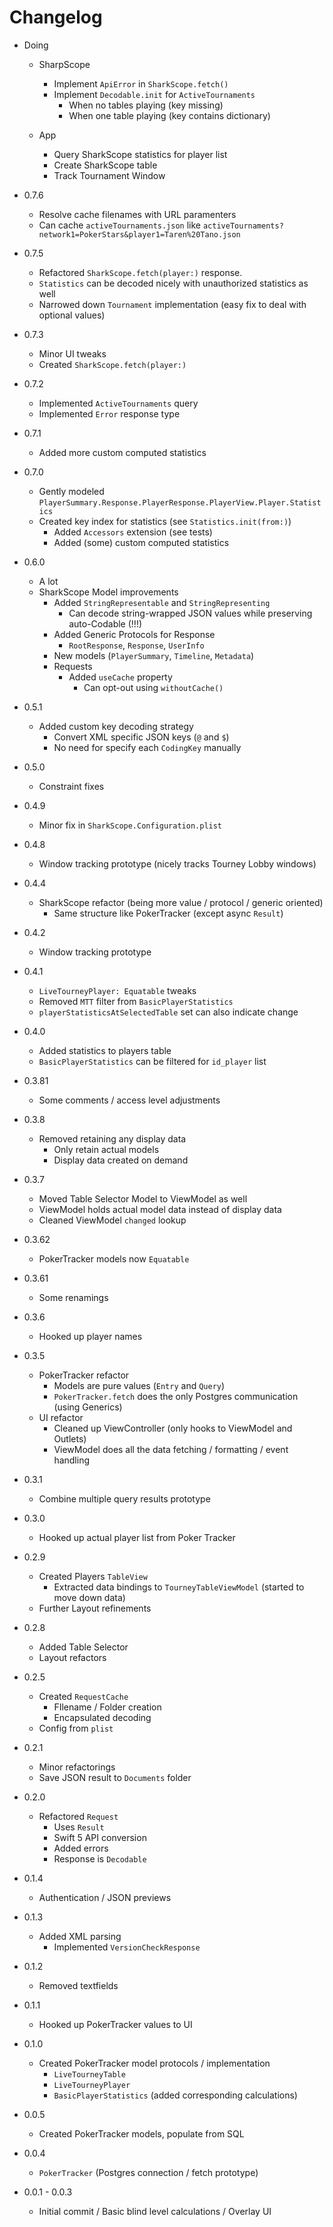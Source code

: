 # Changelog


* Doing

    + SharpScope       
        + Implement `ApiError` in `SharkScope.fetch()` 
        + Implement `Decodable.init` for `ActiveTournaments`
            + When no tables playing (key missing)
            + When one table playing (key contains dictionary)
    
    + App
        + Query SharkScope statistics for player list
        + Create SharkScope table
        + Track Tournament Window

* 0.7.6

    + Resolve cache filenames with URL paramenters
    + Can cache `activeTournaments.json` like `activeTournaments?network1=PokerStars&player1=Taren%20Tano.json`

* 0.7.5

    + Refactored `SharkScope.fetch(player:)` response.
    + `Statistics` can be decoded nicely with unauthorized statistics as well 
    + Narrowed down `Tournament` implementation (easy fix to deal with optional values)
    
* 0.7.3

    + Minor UI tweaks
    + Created `SharkScope.fetch(player:)`

* 0.7.2

    + Implemented `ActiveTournaments` query
    + Implemented `Error` response type

* 0.7.1

    + Added more custom computed statistics

* 0.7.0

    + Gently modeled `PlayerSummary.Response.PlayerResponse.PlayerView.Player.Statistics`
    + Created key index for statistics (see `Statistics.init(from:)`)
        + Added `Accessors` extension (see tests)
        + Added (some) custom computed statistics 

* 0.6.0

    + A lot
    + SharkScope Model improvements
        + Added `StringRepresentable` and `StringRepresenting`
            + Can decode string-wrapped JSON values while preserving auto-Codable (!!!)
        + Added Generic Protocols for Response
            + `RootResponse`, `Response`, `UserInfo`
        + New models (`PlayerSummary`, `Timeline`, `Metadata`)
        + Requests
            + Added `useCache` property
                + Can opt-out using `withoutCache()`
                
* 0.5.1

    + Added custom key decoding strategy
        + Convert XML specific JSON keys (`@` and `$`)
        + No need for specify each `CodingKey` manually

* 0.5.0

    + Constraint fixes

* 0.4.9

    + Minor fix in `SharkScope.Configuration.plist`

* 0.4.8

    + Window tracking prototype (nicely tracks Tourney Lobby windows)

* 0.4.4

    + SharkScope refactor (being more value / protocol / generic oriented)
        + Same structure like PokerTracker (except async `Result`)

* 0.4.2

    + Window tracking prototype

* 0.4.1

    + `LiveTourneyPlayer: Equatable` tweaks  
    + Removed `MTT` filter from `BasicPlayerStatistics`
    + `playerStatisticsAtSelectedTable` set can also indicate change

* 0.4.0

    + Added statistics to players table
    + `BasicPlayerStatistics`  can be filtered for `id_player` list

* 0.3.81

    + Some comments / access level adjustments

* 0.3.8

    + Removed retaining any display data
        + Only retain actual models
        + Display data created on demand

* 0.3.7

    + Moved Table Selector Model to ViewModel as well
    + ViewModel holds actual model data instead of display data
    + Cleaned ViewModel `changed` lookup 

* 0.3.62

    + PokerTracker models now `Equatable`    

* 0.3.61

    + Some renamings

* 0.3.6

    + Hooked up player names

* 0.3.5

    + PokerTracker refactor
        + Models are pure values (`Entry` and `Query`)
        + `PokerTracker.fetch` does the only Postgres communication (using Generics)
    + UI refactor
        + Cleaned up ViewController (only hooks to ViewModel and Outlets)
        + ViewModel does all the data fetching / formatting / event handling
    
* 0.3.1

    + Combine multiple query results prototype

* 0.3.0

    + Hooked up actual player list from Poker Tracker

* 0.2.9

    + Created Players `TableView`
        + Extracted data bindings to `TourneyTableViewModel` (started to move down data)
    + Further Layout refinements

* 0.2.8

    + Added Table Selector
    + Layout refactors

* 0.2.5

    + Created `RequestCache`
        + FIlename / Folder creation
        + Encapsulated decoding
    + Config from `plist`

* 0.2.1

    + Minor refactorings
    + Save JSON result to `Documents` folder

* 0.2.0

    + Refactored `Request`
        + Uses `Result`
        + Swift 5 API conversion
        + Added errors
        + Response is `Decodable`

* 0.1.4
    
    + Authentication / JSON previews

* 0.1.3

    + Added XML parsing
        + Implemented `VersionCheckResponse`

* 0.1.2

    + Removed textfields

* 0.1.1

    + Hooked up PokerTracker values to UI

* 0.1.0

    + Created PokerTracker model protocols / implementation
        + `LiveTourneyTable`
        + `LiveTourneyPlayer`
        + `BasicPlayerStatistics` (added corresponding calculations)

* 0.0.5

    + Created PokerTracker models, populate from SQL

* 0.0.4

    + `PokerTracker` (Postgres connection / fetch prototype)
    
* 0.0.1 - 0.0.3
    
    + Initial commit / Basic blind level calculations / Overlay UI 

